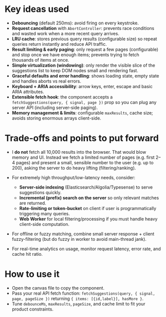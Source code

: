 # Key ideas used

* **Debouncing** (default 250ms): avoid firing on every keystroke.
* **Request cancellation** with `AbortController`: prevents race conditions and wasted work when a more recent query arrives.
* **LRU cache**: stores previous query results (configurable size) so repeat queries return instantly and reduce API traffic.
* **Result limiting & early paging**: only request a few pages (configurable) and stop once we have enough items; prevents trying to fetch thousands of items at once.
* **Simple virtualization (windowing)**: only render the visible slice of the suggestions list to keep DOM nodes small and rendering fast.
* **Graceful defaults and error handling**: shows loading state, empty state and handles aborts vs real errors.
* **Keyboard + ARIA accessibility**: arrow keys, enter, escape and basic ARIA attributes.
* **Extensible fetch hook**: the component accepts a `fetchSuggestions(query, { signal, page })` prop so you can plug any server API (including server-side paging).
* **Memory management & limits**: configurable `maxResults`, cache size; avoids storing enormous arrays client-side.

# Trade-offs and points to put forward

* I **do not** fetch all 10,000 results into the browser. That would blow memory and UI. Instead we fetch a limited number of pages (e.g. first 2–4 pages) and present a small, sensible number to the user (e.g. up to 200), asking the server to do heavy lifting (filtering/ranking).
* For extremely high throughput/low-latency needs, consider:

  * **Server-side indexing** (Elasticsearch/Algolia/Typesense) to serve suggestions quickly.
  * **Incremental (prefix) search on the server** so only relevant matches are returned.
  * **Rate-limiting or token-bucket** on client if user is programmatically triggering many queries.
  * **Web Worker** for local filtering/processing if you must handle heavy client-side computation.
* For offline or fuzzy matching, combine small server response + client fuzzy-filtering (but do fuzzy in worker to avoid main-thread jank).
* For real-time analytics on usage, monitor request latency, error rate, and cache hit ratio.

# How to use it

* Open the canvas file to copy the component.
* Pass your real API fetch function: `fetchSuggestions(query, { signal, page, pageSize })` returning `{ items: [{id,label}], hasMore }`.
* Tune `debounceMs`, `maxResults`, `pageSize`, and cache limit to fit your product constraints.


